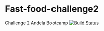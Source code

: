 # Fast-food-challenge2
Challenge 2 Andela Bootcamp
[![Build Status](https://travis-ci.org/kafuuma/Fast-food-challenge2.svg?branch=master.png)](https://travis-ci.org/kafuuma/Fast-food-challenge2.svg?branch=master)
